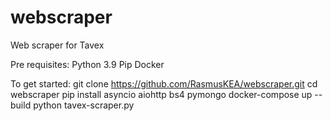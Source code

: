 # webscraper
Web scraper for Tavex

Pre requisites:
Python 3.9
Pip
Docker

To get started:
git clone https://github.com/RasmusKEA/webscraper.git
cd webscraper
pip install asyncio aiohttp bs4 pymongo
docker-compose up --build
python tavex-scraper.py

